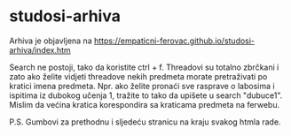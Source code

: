 # studosi-arhiva
Arhiva je objavljena na https://empaticni-ferovac.github.io/studosi-arhiva/index.htm

Search ne postoji, tako da koristite ctrl + f.
Threadovi su totalno zbrčkani i zato ako želite vidjeti threadove nekih predmeta morate pretraživati po kratici imena predmeta. Npr. ako želite pronaći sve rasprave o labosima i ispitima iz dubokog učenja 1, tražite to tako da upišete u search "dubuce1". Mislim da većina kratica korespondira sa kraticama predmeta na ferwebu.

P.S. 
  Gumbovi za prethodnu i sljedeću stranicu na kraju svakog htmla rade. 
